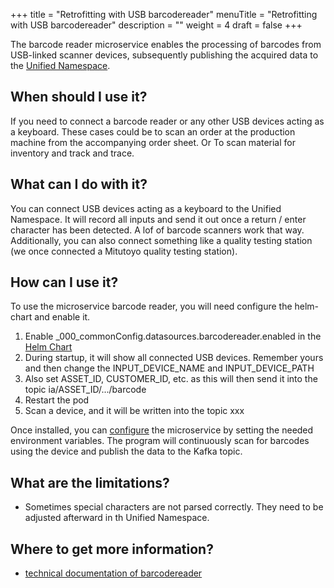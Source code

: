 +++
title = "Retrofitting with USB barcodereader"
menuTitle = "Retrofitting with USB barcodereader"
description = ""
weight = 4
draft = false
+++

The barcode reader microservice enables the processing of barcodes from USB-linked scanner devices, subsequently publishing the acquired 
data to the [Unified Namespace](https://learn.umh.app/lesson/introduction-into-it-ot-unified-namespace/).
## When should I use it?

If you need to connect a barcode reader or any other USB devices acting as a keyboard. These cases could be to scan an order
at the production machine from the accompanying order sheet. Or To scan material for inventory and track and trace.

## What can I do with it?

You can connect USB devices acting as a keyboard to the Unified Namespace. It will record all inputs and send it out once
a return / enter character has been detected. A lof of barcode scanners work that way. Additionally, you can also connect
something like a quality testing station (we once connected a Mitutoyo quality testing station).

## How can I use it?

To use the microservice barcode reader, you will need configure the helm-chart and enable it.

  1. Enable _000_commonConfig.datasources.barcodereader.enabled in the [Helm Chart](https://umh.docs.umh.app/docs/architecture/helm-chart/#configuration-options)
  2. During startup, it will show all connected USB devices. Remember yours and then change the INPUT_DEVICE_NAME and INPUT_DEVICE_PATH
  3. Also set ASSET_ID, CUSTOMER_ID, etc. as this will then send it into the topic ia/ASSET_ID/.../barcode
  4. Restart the pod
  5. Scan a device, and it will be written into the topic xxx

Once installed, you can [configure](/docs/architecture/microservices/community/barcodereader/) the microservice by
setting the needed environment variables. The program will continuously scan for barcodes using the device and publish
the data to the Kafka topic.

## What are the limitations?

- Sometimes special characters are not parsed correctly. They need to be adjusted afterward in th Unified Namespace.

## Where to get more information?

- [technical documentation of barcodereader](/docs/architecture/microservices/community/barcodereader/) 